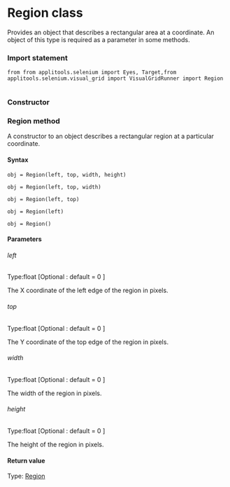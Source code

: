 # Region class
Provides an object that describes a rectangular area at a coordinate. An object of this type is required as a parameter in some methods.
 
 ### Import statement 
``` 
from from applitools.selenium import Eyes, Target,from applitools.selenium.visual_grid import VisualGridRunner import Region
 
 ``` 
### Constructor 
### Region method
A constructor to an object describes a rectangular region at a particular coordinate.

#### Syntax 
 ``` 
obj = Region(left, top, width, height)

obj = Region(left, top, width)

obj = Region(left, top)

obj = Region(left)

obj = Region()
 ``` 

 #### Parameters 
 ###### left 
  
 Type:float \[Optional : default = 0 \] 
  
 The X coordinate of the left edge of the region in pixels. 
  
  ###### top 
  
 Type:float \[Optional : default = 0 \] 
  
 The Y coordinate of the top edge of the region in pixels. 
  
  ###### width 
  
 Type:float \[Optional : default = 0 \] 
  
 The width of the region in pixels. 
  
  ###### height 
  
 Type:float \[Optional : default = 0 \] 
  
 The height of the region in pixels. 
  
 #### Return value 
Type: [Region](./region)